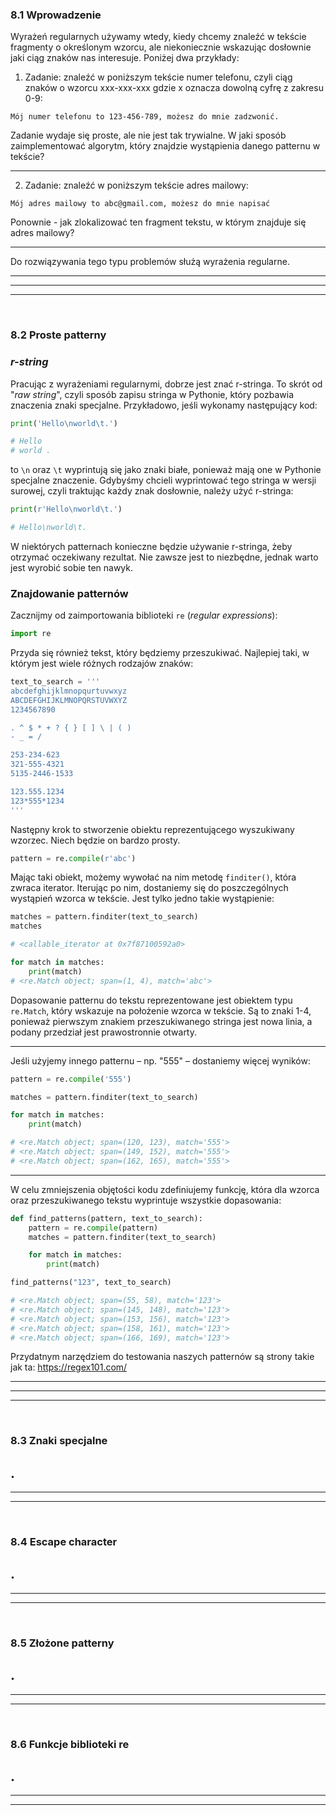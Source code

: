 ### 8.1 Wprowadzenie
Wyrażeń regularnych używamy wtedy, kiedy chcemy znaleźć w tekście fragmenty o określonym wzorcu, ale niekoniecznie wskazując dosłownie jaki ciąg znaków nas interesuje. Poniżej dwa przykłady:

1. Zadanie: znaleźć w poniższym tekście numer telefonu, czyli ciąg znaków o wzorcu xxx-xxx-xxx gdzie x oznacza dowolną cyfrę z zakresu 0-9:

`Mój numer telefonu to 123-456-789, możesz do mnie zadzwonić.`

Zadanie wydaje się proste, ale nie jest tak trywialne. W jaki sposób zaimplementować algorytm, który znajdzie wystąpienia danego patternu w tekście?

---
2. Zadanie: znaleźć w poniższym tekście adres mailowy:

`Mój adres mailowy to abc@gmail.com, możesz do mnie napisać`

Ponownie - jak zlokalizować ten fragment tekstu, w którym znajduje się adres mailowy?

---
Do rozwiązywania tego typu problemów służą wyrażenia regularne.




---
---
---
&nbsp;
### 8.2 Proste patterny
### *r-string*

Pracując z wyrażeniami regularnymi, dobrze jest znać r-stringa. To skrót od "*raw string*", czyli sposób zapisu stringa w Pythonie, który pozbawia znaczenia znaki specjalne. Przykładowo, jeśli wykonamy następujący kod:

```python
print('Hello\nworld\t.')

# Hello
# world	.
```

to  `\n` oraz `\t` wyprintują się jako znaki białe, ponieważ mają one w Pythonie specjalne znaczenie. Gdybyśmy chcieli wyprintować tego stringa w wersji surowej, czyli traktując każdy znak dosłownie, należy użyć r-stringa:

```python
print(r'Hello\nworld\t.')

# Hello\nworld\t.
```

W niektórych patternach konieczne będzie używanie r-stringa, żeby otrzymać oczekiwany rezultat. Nie zawsze jest to niezbędne, jednak warto jest wyrobić sobie ten nawyk.

### Znajdowanie patternów

Zacznijmy od zaimportowania biblioteki `re` (*regular expressions*):

```python
import re
```

Przyda się również tekst, który będziemy przeszukiwać. Najlepiej taki, w którym jest wiele różnych rodzajów znaków:

```python
text_to_search = '''
abcdefghijklmnopqurtuvwxyz
ABCDEFGHIJKLMNOPQRSTUVWXYZ
1234567890

. ^ $ * + ? { } [ ] \ | ( )
- _ = /

253-234-623
321-555-4321
5135-2446-1533

123.555.1234
123*555*1234
'''
```

Następny krok to stworzenie obiektu reprezentującego wyszukiwany wzorzec. Niech będzie on bardzo prosty.

```python
pattern = re.compile(r'abc')
```

Mając taki obiekt, możemy wywołać na nim metodę `finditer()`, która zwraca iterator. Iterując po nim, dostaniemy się do poszczególnych wystąpień wzorca w tekście. Jest tylko jedno takie wystąpienie:

```python
matches = pattern.finditer(text_to_search)
matches

# <callable_iterator at 0x7f87100592a0>

for match in matches:
    print(match)
# <re.Match object; span=(1, 4), match='abc'>
```

Dopasowanie patternu do tekstu reprezentowane jest obiektem typu `re.Match`, który wskazuje na położenie wzorca w tekście. Są to znaki 1-4, ponieważ pierwszym znakiem przeszukiwanego stringa jest nowa linia, a podany przedział jest prawostronnie otwarty.

---

Jeśli użyjemy innego patternu – np. "555" – dostaniemy więcej wyników:

```python
pattern = re.compile('555')

matches = pattern.finditer(text_to_search)

for match in matches:
    print(match)

# <re.Match object; span=(120, 123), match='555'>
# <re.Match object; span=(149, 152), match='555'>
# <re.Match object; span=(162, 165), match='555'>
```

---

W celu zmniejszenia objętości kodu zdefiniujemy funkcję, która dla wzorca oraz przeszukiwanego tekstu wyprintuje wszystkie dopasowania:

```python
def find_patterns(pattern, text_to_search):
    pattern = re.compile(pattern)
    matches = pattern.finditer(text_to_search)

    for match in matches:
        print(match)
```

```python
find_patterns("123", text_to_search)

# <re.Match object; span=(55, 58), match='123'>
# <re.Match object; span=(145, 148), match='123'>
# <re.Match object; span=(153, 156), match='123'>
# <re.Match object; span=(158, 161), match='123'>
# <re.Match object; span=(166, 169), match='123'>
```


Przydatnym narzędziem do testowania naszych patternów są strony takie jak ta: https://regex101.com/


---
---
---
&nbsp;
### 8.3 Znaki specjalne
.
---
---
---
&nbsp;
### 8.4 Escape character
.
---
---
---
&nbsp;
### 8.5 Złożone patterny
.
---
---
---
&nbsp;
### 8.6 Funkcje biblioteki re
.
---
---
---
&nbsp;

